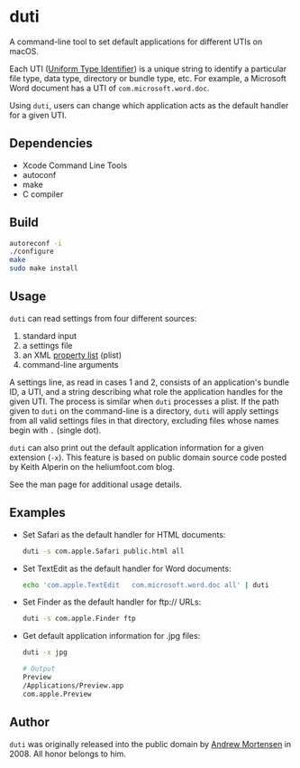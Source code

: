 # duti

A command-line tool to set default applications for different UTIs on macOS.

Each UTI ([Uniform Type Identifier](https://developer.apple.com/library/content/documentation/FileManagement/Conceptual/understanding_utis/understand_utis_intro/understand_utis_intro.html)) is a unique string to identify a particular file type, data type, directory or bundle type, etc. For example, a Microsoft Word document has a UTI of `com.microsoft.word.doc`.

Using `duti`, users can change which application acts as the default handler for a given UTI.

## Dependencies

- Xcode Command Line Tools
- autoconf
- make
- C compiler

## Build

```sh
autoreconf -i
./configure
make
sudo make install
```

## Usage

`duti` can read settings from four different sources:

1. standard input
2. a settings file
3. an XML [property list](https://en.wikipedia.org/wiki/Property_list) (plist)
4. command-line arguments

A settings line, as read in cases 1 and 2, consists of an application's bundle
ID, a UTI, and a string describing what role the application handles for the
given UTI. The process is similar when `duti` processes a plist. If the path
given to `duti` on the command-line is a directory, `duti` will apply settings
from all valid settings files in that directory, excluding files whose names
begin with `.` (single dot).

`duti` can also print out the default application information for a given
extension (`-x`). This feature is based on public domain source code posted
by Keith Alperin on the heliumfoot.com blog.

See the man page for additional usage details.

## Examples

- Set Safari as the default handler for HTML documents:

  ```sh
  duti -s com.apple.Safari public.html all
  ```

- Set TextEdit as the default handler for Word documents:

  ```sh
  echo 'com.apple.TextEdit   com.microsoft.word.doc all' | duti
  ```

- Set Finder as the default handler for ftp:// URLs:

  ```sh
  duti -s com.apple.Finder ftp
  ```

- Get default application information for .jpg files:

  ```sh
  duti -x jpg

  # Output
  Preview
  /Applications/Preview.app
  com.apple.Preview
  ```

## Author

`duti` was originally released into the public domain by [Andrew Mortensen](https://github.com/moretension) in 2008. All honor belongs to him.
